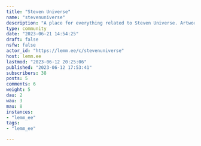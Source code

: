 ```yaml
---
title: "Steven Universe" 
name: "stevenuniverse"
description: "A place for everything related to Steven Universe. Artworks, memes, discussions and so on!Rules:- **NO NSFW** *(please)*- Credit the original authors if you use others' work"
type: community
date: "2023-06-21 14:54:25"
draft: false
nsfw: false
actor_id: "https://lemm.ee/c/stevenuniverse"
host: lemm.ee
lastmod: "2023-06-12 20:25:06"
published: "2023-06-12 17:53:41"
subscribers: 38
posts: 5
comments: 6
weight: 5
dau: 2
wau: 3
mau: 8
instances:
- "lemm_ee"
tags: 
- "lemm_ee"

---
```

